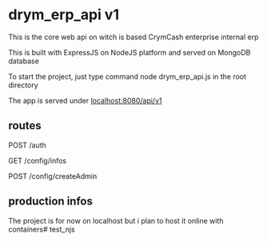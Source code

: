 # drym_erp_api v1
This is the core web api on witch is based CrymCash enterprise internal erp

This is built with ExpressJS on NodeJS platform and served on MongoDB database

To start the project, just type command node drym_erp_api.js in the root directory 

The app is served under [localhost:8080/api/v1](http://localhost:8080/api/v1)

## routes
POST /auth

GET /config/infos

POST /config/createAdmin



## production infos
The project is for now on localhost but i plan to host it online with containers# test_njs
